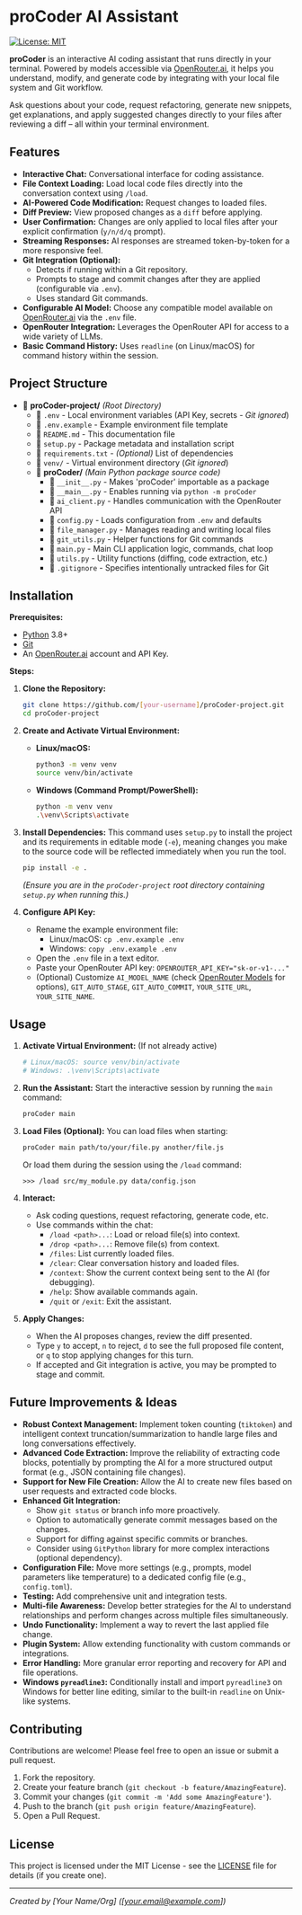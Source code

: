 # proCoder AI Assistant

[![License: MIT](https://img.shields.io/badge/License-MIT-yellow.svg)](https://opensource.org/licenses/MIT) <!-- Optional license badge -->
<!-- Add other badges if desired (e.g., build status, code quality) -->

**proCoder** is an interactive AI coding assistant that runs directly in your terminal. Powered by models accessible via [OpenRouter.ai](https://openrouter.ai/), it helps you understand, modify, and generate code by integrating with your local file system and Git workflow.

Ask questions about your code, request refactoring, generate new snippets, get explanations, and apply suggested changes directly to your files after reviewing a diff – all within your terminal environment.

## Features

*   **Interactive Chat:** Conversational interface for coding assistance.
*   **File Context Loading:** Load local code files directly into the conversation context using `/load`.
*   **AI-Powered Code Modification:** Request changes to loaded files.
*   **Diff Preview:** View proposed changes as a `diff` before applying.
*   **User Confirmation:** Changes are only applied to local files after your explicit confirmation (`y/n/d/q` prompt).
*   **Streaming Responses:** AI responses are streamed token-by-token for a more responsive feel.
*   **Git Integration (Optional):**
    *   Detects if running within a Git repository.
    *   Prompts to stage and commit changes after they are applied (configurable via `.env`).
    *   Uses standard Git commands.
*   **Configurable AI Model:** Choose any compatible model available on [OpenRouter.ai](https://openrouter.ai/) via the `.env` file.
*   **OpenRouter Integration:** Leverages the OpenRouter API for access to a wide variety of LLMs.
*   **Basic Command History:** Uses `readline` (on Linux/macOS) for command history within the session.

## Project Structure

*   📁 **proCoder-project/** *(Root Directory)*
    *   📄 `.env` - Local environment variables (API Key, secrets - *Git ignored*)
    *   📄 `.env.example` - Example environment file template
    *   📄 `README.md` - This documentation file
    *   📄 `setup.py` - Package metadata and installation script
    *   📄 `requirements.txt` - *(Optional)* List of dependencies
    *   📁 `venv/` - Virtual environment directory (*Git ignored*)
    *   📁 **proCoder/** *(Main Python package source code)*
        *   📄 `__init__.py` - Makes 'proCoder' importable as a package
        *   📄 `__main__.py` - Enables running via `python -m proCoder`
        *   📄 `ai_client.py` - Handles communication with the OpenRouter API
        *   📄 `config.py` - Loads configuration from `.env` and defaults
        *   📄 `file_manager.py` - Manages reading and writing local files
        *   📄 `git_utils.py` - Helper functions for Git commands
        *   📄 `main.py` - Main CLI application logic, commands, chat loop
        *   📄 `utils.py` - Utility functions (diffing, code extraction, etc.)
        *   📄 `.gitignore` - Specifies intentionally untracked files for Git



## Installation

**Prerequisites:**

*   [Python](https://www.python.org/downloads/) 3.8+
*   [Git](https://git-scm.com/downloads/)
*   An [OpenRouter.ai](https://openrouter.ai/) account and API Key.

**Steps:**

1.  **Clone the Repository:**
    ```bash
    git clone https://github.com/[your-username]/proCoder-project.git
    cd proCoder-project
    ```

2.  **Create and Activate Virtual Environment:**
    *   **Linux/macOS:**
        ```bash
        python3 -m venv venv
        source venv/bin/activate
        ```
    *   **Windows (Command Prompt/PowerShell):**
        ```bash
        python -m venv venv
        .\venv\Scripts\activate
        ```

3.  **Install Dependencies:**
    This command uses `setup.py` to install the project and its requirements in editable mode (`-e`), meaning changes you make to the source code will be reflected immediately when you run the tool.
    ```bash
    pip install -e .
    ```
    *(Ensure you are in the `proCoder-project` root directory containing `setup.py` when running this.)*

4.  **Configure API Key:**
    *   Rename the example environment file:
        *   Linux/macOS: `cp .env.example .env`
        *   Windows: `copy .env.example .env`
    *   Open the `.env` file in a text editor.
    *   Paste your OpenRouter API key: `OPENROUTER_API_KEY="sk-or-v1-..."`
    *   (Optional) Customize `AI_MODEL_NAME` (check [OpenRouter Models](https://openrouter.ai/models) for options), `GIT_AUTO_STAGE`, `GIT_AUTO_COMMIT`, `YOUR_SITE_URL`, `YOUR_SITE_NAME`.

## Usage

1.  **Activate Virtual Environment:** (If not already active)
    ```bash
    # Linux/macOS: source venv/bin/activate
    # Windows: .\venv\Scripts\activate
    ```

2.  **Run the Assistant:**
    Start the interactive session by running the `main` command:
    ```bash
    proCoder main
    ```

3.  **Load Files (Optional):**
    You can load files when starting:
    ```bash
    proCoder main path/to/your/file.py another/file.js
    ```
    Or load them during the session using the `/load` command:
    ```
    >>> /load src/my_module.py data/config.json
    ```

4.  **Interact:**
    *   Ask coding questions, request refactoring, generate code, etc.
    *   Use commands within the chat:
        *   `/load <path>...`: Load or reload file(s) into context.
        *   `/drop <path>...`: Remove file(s) from context.
        *   `/files`: List currently loaded files.
        *   `/clear`: Clear conversation history and loaded files.
        *   `/context`: Show the current context being sent to the AI (for debugging).
        *   `/help`: Show available commands again.
        *   `/quit` or `/exit`: Exit the assistant.

5.  **Apply Changes:**
    *   When the AI proposes changes, review the diff presented.
    *   Type `y` to accept, `n` to reject, `d` to see the full proposed file content, or `q` to stop applying changes for this turn.
    *   If accepted and Git integration is active, you may be prompted to stage and commit.

## Future Improvements & Ideas

*   **Robust Context Management:** Implement token counting (`tiktoken`) and intelligent context truncation/summarization to handle large files and long conversations effectively.
*   **Advanced Code Extraction:** Improve the reliability of extracting code blocks, potentially by prompting the AI for a more structured output format (e.g., JSON containing file changes).
*   **Support for New File Creation:** Allow the AI to create new files based on user requests and extracted code blocks.
*   **Enhanced Git Integration:**
    *   Show `git status` or branch info more proactively.
    *   Option to automatically generate commit messages based on the changes.
    *   Support for diffing against specific commits or branches.
    *   Consider using `GitPython` library for more complex interactions (optional dependency).
*   **Configuration File:** Move more settings (e.g., prompts, model parameters like temperature) to a dedicated config file (e.g., `config.toml`).
*   **Testing:** Add comprehensive unit and integration tests.
*   **Multi-file Awareness:** Develop better strategies for the AI to understand relationships and perform changes across multiple files simultaneously.
*   **Undo Functionality:** Implement a way to revert the last applied file change.
*   **Plugin System:** Allow extending functionality with custom commands or integrations.
*   **Error Handling:** More granular error reporting and recovery for API and file operations.
*   **Windows `pyreadline3`:** Conditionally install and import `pyreadline3` on Windows for better line editing, similar to the built-in `readline` on Unix-like systems.

## Contributing

Contributions are welcome! Please feel free to open an issue or submit a pull request.

1.  Fork the repository.
2.  Create your feature branch (`git checkout -b feature/AmazingFeature`).
3.  Commit your changes (`git commit -m 'Add some AmazingFeature'`).
4.  Push to the branch (`git push origin feature/AmazingFeature`).
5.  Open a Pull Request.

## License

This project is licensed under the MIT License - see the [LICENSE](LICENSE) file for details (if you create one).

---

*Created by [Your Name/Org] ([your.email@example.com])*
